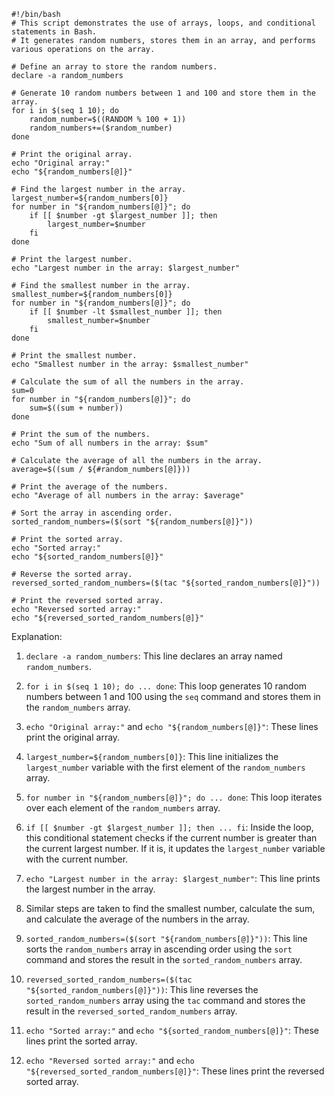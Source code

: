 ```shell
#!/bin/bash
# This script demonstrates the use of arrays, loops, and conditional statements in Bash.
# It generates random numbers, stores them in an array, and performs various operations on the array.

# Define an array to store the random numbers.
declare -a random_numbers

# Generate 10 random numbers between 1 and 100 and store them in the array.
for i in $(seq 1 10); do
    random_number=$((RANDOM % 100 + 1))
    random_numbers+=($random_number)
done

# Print the original array.
echo "Original array:"
echo "${random_numbers[@]}"

# Find the largest number in the array.
largest_number=${random_numbers[0]}
for number in "${random_numbers[@]}"; do
    if [[ $number -gt $largest_number ]]; then
        largest_number=$number
    fi
done

# Print the largest number.
echo "Largest number in the array: $largest_number"

# Find the smallest number in the array.
smallest_number=${random_numbers[0]}
for number in "${random_numbers[@]}"; do
    if [[ $number -lt $smallest_number ]]; then
        smallest_number=$number
    fi
done

# Print the smallest number.
echo "Smallest number in the array: $smallest_number"

# Calculate the sum of all the numbers in the array.
sum=0
for number in "${random_numbers[@]}"; do
    sum=$((sum + number))
done

# Print the sum of the numbers.
echo "Sum of all numbers in the array: $sum"

# Calculate the average of all the numbers in the array.
average=$((sum / ${#random_numbers[@]}))

# Print the average of the numbers.
echo "Average of all numbers in the array: $average"

# Sort the array in ascending order.
sorted_random_numbers=($(sort "${random_numbers[@]}"))

# Print the sorted array.
echo "Sorted array:"
echo "${sorted_random_numbers[@]}"

# Reverse the sorted array.
reversed_sorted_random_numbers=($(tac "${sorted_random_numbers[@]}"))

# Print the reversed sorted array.
echo "Reversed sorted array:"
echo "${reversed_sorted_random_numbers[@]}"
```

Explanation:

1. `declare -a random_numbers`: This line declares an array named `random_numbers`.

2. `for i in $(seq 1 10); do ... done`: This loop generates 10 random numbers between 1 and 100 using the `seq` command and stores them in the `random_numbers` array.

3. `echo "Original array:"` and `echo "${random_numbers[@]}"`: These lines print the original array.

4. `largest_number=${random_numbers[0]}`: This line initializes the `largest_number` variable with the first element of the `random_numbers` array.

5. `for number in "${random_numbers[@]}"; do ... done`: This loop iterates over each element of the `random_numbers` array.

6. `if [[ $number -gt $largest_number ]]; then ... fi`: Inside the loop, this conditional statement checks if the current number is greater than the current largest number. If it is, it updates the `largest_number` variable with the current number.

7. `echo "Largest number in the array: $largest_number"`: This line prints the largest number in the array.

8. Similar steps are taken to find the smallest number, calculate the sum, and calculate the average of the numbers in the array.

9. `sorted_random_numbers=($(sort "${random_numbers[@]}"))`: This line sorts the `random_numbers` array in ascending order using the `sort` command and stores the result in the `sorted_random_numbers` array.

10. `reversed_sorted_random_numbers=($(tac "${sorted_random_numbers[@]}"))`: This line reverses the `sorted_random_numbers` array using the `tac` command and stores the result in the `reversed_sorted_random_numbers` array.

11. `echo "Sorted array:"` and `echo "${sorted_random_numbers[@]}"`: These lines print the sorted array.

12. `echo "Reversed sorted array:"` and `echo "${reversed_sorted_random_numbers[@]}"`: These lines print the reversed sorted array.